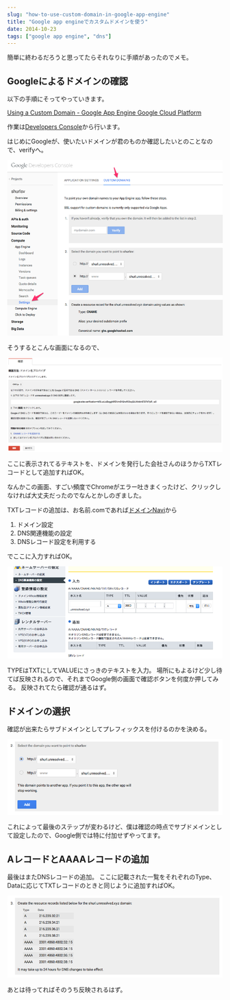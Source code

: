 ```yaml
---
slug: "how-to-use-custom-domain-in-google-app-engine"
title: "Google app engineでカスタムドメインを使う"
date: 2014-10-23
tags: ["google app engine", "dns"]
---
```


簡単に終わるだろうと思ってたらそれなりに手順があったのでメモ。

## Googleによるドメインの確認

以下の手順にそってやっていきます。

[Using a Custom Domain - Google App Engine Google Cloud Platform](https://cloud.google.com/appengine/docs/domain)

作業は[Developers Console](https://console.developers.google.com/)から行います。

はじめにGoogleが、使いたいドメインが君のものか確認したいとのことなので、verifyへ。

[<img src="/images/2014-10-23/verify.png" alt="verify">](/images/2014-10-23/verify.png)

そうするとこんな画面になるので、

[<img src="/images/2014-10-23/input_domain.png" alt="input_domain">](/images/2014-10-23/input_domain.png)

ここに表示されてるテキストを、ドメインを発行した会社さんのほうからTXTレコードとして追加すればOK。

なんかこの画面、すごい頻度でChromeがエラー吐きまくったけど、クリックしなければ大丈夫だったのでなんとかしのぎました。

TXTレコードの追加は、お名前.comであれば[ドメインNavi](http://www.onamae.com/navi/domain.html)から

1. ドメイン設定
2. DNS関連機能の設定
3. DNSレコード設定を利用する

でここに入力すればOK。

[<img src="/images/2014-10-23/input_txt.png" alt="input_txt">](/images/2014-10-23/input_txt.png)

TYPEはTXTにしてVALUEにさっきのテキストを入力。
場所にもよるけど少し待てば反映されるので、それまでGoogle側の画面で確認ボタンを何度か押してみる。
反映されてたら確認が通るはず。

## ドメインの選択

確認が出来たらサブドメインとしてプレフィックスを付けるのかを決める。

[<img src="/images/2014-10-23/step2.png" alt="step2">](/images/2014-10-23/step2.png)

これによって最後のステップが変わるけど、僕は確認の時点でサブドメインとして設定したので、Google側では特に付加せずやってます。

## AレコードとAAAAレコードの追加

最後はまたDNSレコードの追加。
ここに記載された一覧をそれぞれのType、Dataに応じてTXTレコードのときと同じように追加すればOK。

[<img src="/images/2014-10-23/step3.png" alt="step3">](/images/2014-10-23/step3.png)

あとは待ってればそのうち反映されるはず。

